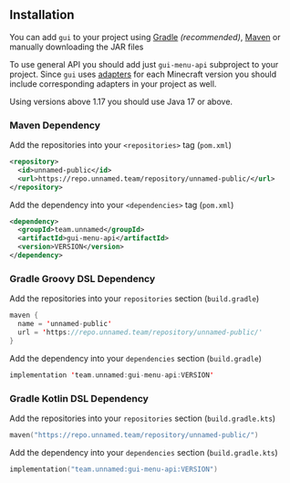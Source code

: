 ## Installation

You can add `gui` to your project using [Gradle](https://gradle.org/)
*(recommended)*, [Maven](https://maven.apache.org/) or manually downloading the
JAR files

To use general API you should add just `gui-menu-api` subproject to your project.
Since `gui` uses [adapters](../../menu/adapt) for each Minecraft version you should include corresponding
adapters in your project as well.

Using versions above 1.17 you should use Java 17 or above.

### **Maven Dependency**
Add the repositories into your `<repositories>` tag (`pom.xml`)
```xml
<repository>
  <id>unnamed-public</id>
  <url>https://repo.unnamed.team/repository/unnamed-public/</url>
</repository>
```
Add the dependency into your `<dependencies>` tag (`pom.xml`)
```xml
<dependency>
  <groupId>team.unnamed</groupId>
  <artifactId>gui-menu-api</artifactId>
  <version>VERSION</version>
</dependency>
```

### **Gradle Groovy DSL Dependency**
Add the repositories into your `repositories` section (`build.gradle`)
```kotlin
maven {
  name = 'unnamed-public'
  url = 'https://repo.unnamed.team/repository/unnamed-public/'
}
```
Add the dependency into your `dependencies` section (`build.gradle`)
```kotlin
implementation 'team.unnamed:gui-menu-api:VERSION'
```

### **Gradle Kotlin DSL Dependency**
Add the repositories into your `repositories` section (`build.gradle.kts`)
```kotlin
maven("https://repo.unnamed.team/repository/unnamed-public/")
```
Add the dependency into your `dependencies` section (`build.gradle.kts`)
```kotlin
implementation("team.unnamed:gui-menu-api:VERSION")
```

